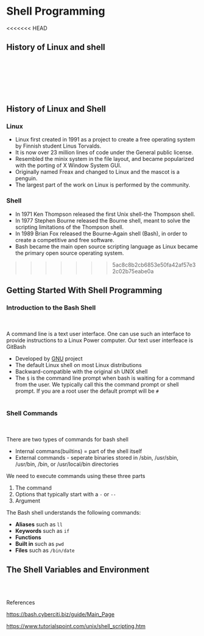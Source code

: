 # Shell Programming


<<<<<<< HEAD
## **History of Linux and shell**
<br></br>
=======
## **History of Linux and Shell**
### **Linux**

* Linux first created in 1991 as a project to create a free operating system by Finnish student Linus Torvalds.
* It is now over 23 million lines of code under the General public license.
* Resembled the minix system in the file layout, and became popularized with the porting of X Window System GUI.
* Originally named Freax and changed to Linux and the mascot is a penguin.
* The largest part of the work on Linux is performed by the community.

### **Shell**

* In 1971 Ken Thompson released the first Unix shell-the Thompson shell.
* In 1977 Stephen Bourne released the Bourne shell, meant to solve the scripting limitations of the Thompson shell.
* In 1989 Brian Fox released the Bourne-Again shell (Bash), in order to create a competitive and free software.
* Bash became the main open source scripting language as Linux became the primary open source operating system.
    
>>>>>>> 5ac8c8b2cb6853e50fa42af57e32c02b75eabe0a
## **Getting Started With Shell Programming**

### **Introduction to the Bash Shell**
<br></br>
A command line is a text user interface. One can use such an interface to provide instructions to a Linux Power computer. Our text user interfeace is GitBash
* Developed by [GNU](https://bash.cyberciti.biz/guide/GNU) project
* The default Linux shell on most Linux distributions
* Backward-compatible with the original sh UNIX shell
* The ```$``` is the command line prompt when bash is waiting for a command from the user. We typically call this the command prompt or shell prompt. If you are a root user the default prompt will be ```#```
<br></br>
### **Shell Commands**
<br></br>
There are two types of commands for bash shell
* Internal commans(builtins) = part of the shell itself
* External commands - seperate binaries stored in /sbin, /usr/sbin, /usr/bin, /bin, or /usr/local/bin directories

We need to execute commands using these three parts

1. The command
2. Options that typically start with a ```-``` or ```--```
3. Argument

The Bash shell understands the following commands:

* **Aliases** such as ```ll```
* **Keywords** such as ```if```
* **Functions**
* **Built in** such as ```pwd```
* **Files** such as ```/bin/date```
## **The Shell Variables and Environment**
<br></br>


References

https://bash.cyberciti.biz/guide/Main_Page

https://www.tutorialspoint.com/unix/shell_scripting.htm